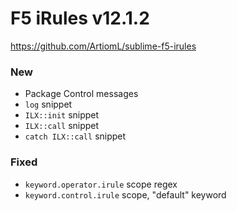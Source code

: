 # F5 iRules v12.1.2
https://github.com/ArtiomL/sublime-f5-irules

### New
- Package Control messages
- `log` snippet
- `ILX::init` snippet
- `ILX::call` snippet
- `catch ILX::call` snippet

### Fixed
- `keyword.operator.irule` scope regex
- `keyword.control.irule` scope, "default" keyword
